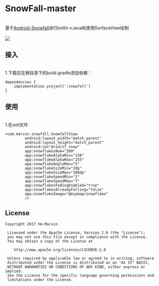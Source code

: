 # SnowFall-master
<br>基于[Android-Snowfall](https://github.com/JetradarMobile/android-snowfall)进行kotlin->Java和使用SurfaceView绘制
<br>
<br>![](https://raw.githubusercontent.com/hm-Marvin/SnowFall-master/master/art/demo.gif)

接入
----
<br>1.下载后在根目录下的build.gradle添加依赖：
```
dependencies {
    implementation project(':snowfall')
}
```
使用
-----
<br>1.在xml文件
```
<com.marvin.snowfall.SnowfallView
         android:layout_width="match_parent"
         android:layout_height="match_parent"
         android:id="@+id/sf_snow"
         app:snowflakesNum="200"
         app:snowflakeAlphaMin="150"
         app:snowflakeAlphaMax="255"
         app:snowflakeAngleMax="5"
         app:snowflakeSizeMin="2dp"
         app:snowflakeSizeMax="100dp"
         app:snowflakeSpeedMin="2"
         app:snowflakeSpeedMax="7"
         app:snowflakesFadingEnabled="true"
         app:snowflakesAlreadyFalling="false"
         app:snowflakeImage="@mipmap/snowflake"
         />
```
License
-----
```
Copyright 2017 hm-Marvin

 Licensed under the Apache License, Version 2.0 (the "License");
 you may not use this file except in compliance with the License.
 You may obtain a copy of the License at

    http://www.apache.org/licenses/LICENSE-2.0

 Unless required by applicable law or agreed to in writing, software
 distributed under the License is distributed on an "AS IS" BASIS,
 WITHOUT WARRANTIES OR CONDITIONS OF ANY KIND, either express or implied.
 See the License for the specific language governing permissions and
 limitations under the License.
```
 
